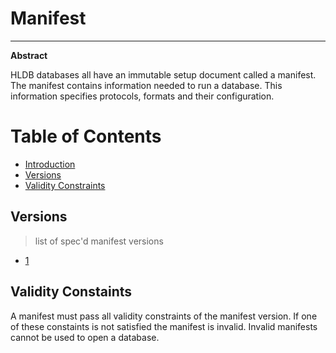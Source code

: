 # Manifest

-----

**Abstract**

HLDB databases all have an immutable setup document called a manifest.
The manifest contains information needed to run a database.
This information specifies protocols, formats and their configuration.

# Table of Contents

- [Introduction](#introduction)
- [Versions](#versions)
- [Validity Constraints](#validity-constraints)

## Versions

> list of spec'd manifest versions

- [1](./1.md)

## Validity Constaints

A manifest must pass all validity constraints of the manifest version.
If one of these constaints is not satisfied the manifest is invalid.
Invalid manifests cannot be used to open a database.
